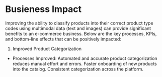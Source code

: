 # Busieness Impact

Improving the ability to classify products into their correct product type codes using multimodal data (text and images) can provide significant benefits to an e-commerce business. Below are the key processes, KPIs, and bottom-line effects that can be positively impacted:

1. Improved Product Categorization
 - Processes Improved:
Automated and accurate product categorization reduces manual effort and errors.
Faster onboarding of new products into the catalog.
Consistent categorization across the platform.
